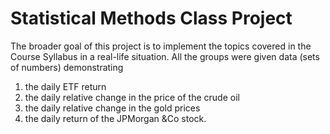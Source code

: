 # Statistical Methods Class Project
The broader goal of this project is to implement the topics covered in the Course Syllabus in a real-life situation. 
All the groups were given data (sets of numbers) demonstrating 
1) the daily ETF return
2) the daily relative change in the price of the crude oil
3) the daily relative change in the gold prices
4) the daily return of the JPMorgan &amp;Co stock.
